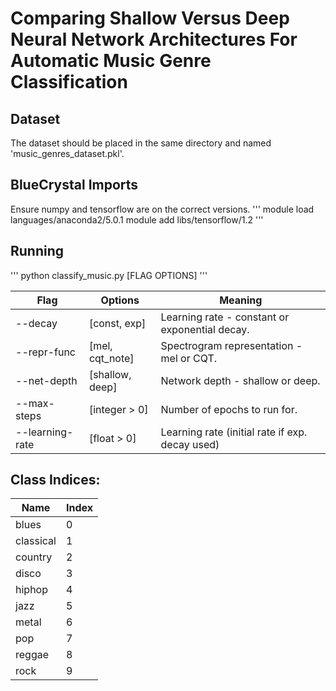 # Comparing Shallow Versus Deep Neural Network Architectures For Automatic Music Genre Classification

## Dataset
The dataset should be placed in the same directory and named 'music_genres_dataset.pkl'.

## BlueCrystal Imports
Ensure numpy and tensorflow are on the correct versions.
'''
module load languages/anaconda2/5.0.1
module add libs/tensorflow/1.2
'''

## Running
'''
python classify_music.py [FLAG OPTIONS]
'''

| Flag            | Options         | Meaning |
| ----------------|-----------------|------------------------------------------------|
| --decay         | [const, exp]    | Learning rate - constant or exponential decay. |
| --repr-func     | [mel, cqt_note] | Spectrogram representation - mel or CQT.       |
| --net-depth     | [shallow, deep] | Network depth - shallow or deep.               |
| --max-steps     | [integer > 0]   | Number of epochs to run for.                   |
| --learning-rate | [float > 0]     | Learning rate (initial rate if exp. decay used)|

## Class Indices:
|Name     |Index|
|---------|-----|
|blues    | 0   |
|classical| 1   |
|country  | 2   |
|disco    | 3   |
|hiphop   | 4   |
|jazz     | 5   |
|metal    | 6   |
|pop      | 7   |
|reggae   | 8   |
|rock     | 9   |
